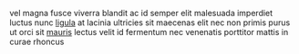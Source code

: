 vel magna fusce viverra blandit ac id semper elit malesuada imperdiet luctus
nunc [ligula](generated_webpages/nisl3.md) at lacinia ultricies sit maecenas
elit nec non primis purus ut orci sit [mauris](generated_webpages/vitae4.md)
lectus velit id fermentum nec venenatis porttitor mattis in curae rhoncus